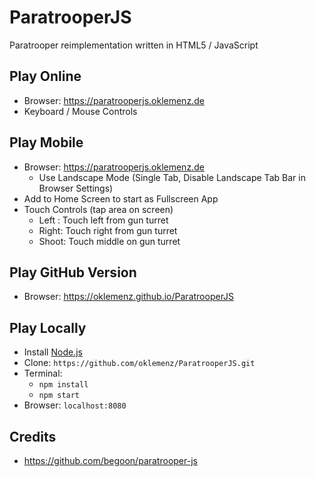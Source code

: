 # ParatrooperJS

Paratrooper reimplementation written in HTML5 / JavaScript

## Play Online

- Browser: https://paratrooperjs.oklemenz.de
- Keyboard / Mouse Controls

## Play Mobile

- Browser: https://paratrooperjs.oklemenz.de
  - Use Landscape Mode (Single Tab, Disable Landscape Tab Bar in Browser Settings)
- Add to Home Screen to start as Fullscreen App
- Touch Controls (tap area on screen)
  - Left : Touch left from gun turret
  - Right: Touch right from gun turret
  - Shoot: Touch middle on gun turret

## Play GitHub Version

- Browser: https://oklemenz.github.io/ParatrooperJS

## Play Locally

- Install [Node.js](https://nodejs.org)
- Clone: `https://github.com/oklemenz/ParatrooperJS.git`
- Terminal:
  - `npm install`
  - `npm start`
- Browser: `localhost:8080`

## Credits

- https://github.com/begoon/paratrooper-js
